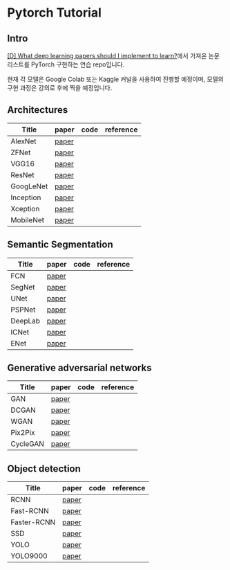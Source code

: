 # Pytorch Tutorial

## Intro

[[D] What deep learning papers should I implement to learn?](https://www.reddit.com/r/MachineLearning/comments/8vmuet/d_what_deep_learning_papers_should_i_implement_to/)에서 가져온 논문 리스트를 PyTorch 구현하는 연습 repo입니다.

현재 각 모델은 Google Colab 또는 Kaggle 커널을 사용하여 진행할 예정이며, 모델의 구현 과정은 강의로 후에 찍을 예정입니다.

## Architectures

|Title|paper|code|reference|
|-|-|-|-|
|AlexNet|[paper](https://papers.nips.cc/paper/4824-imagenet-classification-with-deep-convolutional-neural-networks)|
|ZFNet|[paper](https://arxiv.org/abs/1311.2901)|
|VGG16|[paper](https://arxiv.org/abs/1505.06798)|
|ResNet|[paper](https://arxiv.org/abs/1704.06904)|
|GoogLeNet|[paper](https://arxiv.org/abs/1409.4842)|
|Inception|[paper](https://arxiv.org/abs/1512.00567)|
|Xception|[paper](https://arxiv.org/abs/1610.02357)|
|MobileNet|[paper](https://arxiv.org/abs/1704.04861)|

## Semantic Segmentation

|Title|paper|code|reference|
|-|-|-|-|
|FCN|[paper](https://arxiv.org/abs/1411.4038)|
|SegNet|[paper](https://arxiv.org/abs/1511.00561)|
|UNet|[paper](https://arxiv.org/abs/1505.04597)|
|PSPNet|[paper](https://arxiv.org/abs/1612.01105)|
|DeepLab|[paper](https://arxiv.org/abs/1606.00915)|
|ICNet|[paper](https://arxiv.org/abs/1704.08545)|
|ENet|[paper](https://arxiv.org/abs/1606.02147)|

## Generative adversarial networks

|Title|paper|code|reference|
|-|-|-|-|
|GAN|[paper](https://arxiv.org/abs/1406.2661)|
|DCGAN|[paper](https://arxiv.org/abs/1511.06434)|
|WGAN|[paper](https://arxiv.org/abs/1701.07875)|
|Pix2Pix|[paper](https://arxiv.org/abs/1611.07004)|
|CycleGAN|[paper](https://arxiv.org/abs/1703.10593)|

## Object detection

|Title|paper|code|reference|
|-|-|-|-|
|RCNN|[paper](https://arxiv.org/abs/1311.2524)|
|Fast-RCNN|[paper](https://arxiv.org/abs/1504.08083)|
|Faster-RCNN|[paper](https://arxiv.org/abs/1506.01497)|
|SSD|[paper](https://arxiv.org/abs/1512.02325)|
|YOLO|[paper](https://arxiv.org/abs/1506.02640)|
|YOLO9000|[paper](https://arxiv.org/abs/1612.08242)|
